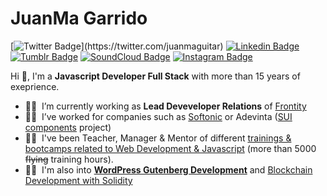 # JuanMa Garrido

[![Twitter Badge](https://img.shields.io/badge/-@juanmaguitar-1ca0f1?style=flat-square&labelColor=1ca0f1&logo=twitter&logoColor=white&link=https://twitter.com/_Kunal_Raghav_)](https://twitter.com/juanmaguitar) [![Linkedin Badge](https://img.shields.io/badge/-juanmagarrido-blue?style=flat-square&logo=Linkedin&logoColor=white&link=https://www.linkedin.com/in/juanmagarrido/)](https://www.linkedin.com/in/juanmagarrido/) [![Tumblr Badge](https://img.shields.io/badge/-juanmaguitar-2e4154?style=flat-square&logo=Tumblr&logoColor=white&link=https://juanmaguitar.tumblr.com/)](https://juanmaguitar.tumblr.com/) [![SoundCloud Badge](https://img.shields.io/badge/-juanmaguitar-ff5500?style=flat-square&logo=SoundCloud&logoColor=white&link=https://www.soundcloud.com/juanmaguitar/)](https://www.soundcloud.com/juanmaguitar) [![Instagram Badge](https://img.shields.io/badge/-juanma.raw-eb046d?style=flat-square&logo=Instagram&logoColor=white&link=https://www.instagram.com/juanma.raw/)](https://www.instagram.com/juanma.raw) 

Hi 👋, I'm a **Javascript Developer Full Stack** with more than 15 years of exeprience.

- 🙋‍♂️&nbsp;&nbsp;I’m currently working as **Lead Deveveloper Relations** of [Frontity](https://github.com/frontity) 
- 🦸‍♂️&nbsp;&nbsp;I’ve worked for companies such as [Softonic](https://github.com/softonic) or Adevinta ([SUI components](https://github.com/SUI-Components/sui-components) project) 
- 👨‍🏫&nbsp;&nbsp;I've been Teacher, Manager & Mentor of different [trainings & bootcamps related to Web Development & Javascript](https://github.com/trainings-juanmaguitar) (more than 5000 ~~flying~~ training hours).
- 👷‍♂️&nbsp;&nbsp;I'm also into [**WordPress Gutenberg Development**](https://github.com/wordpress-juanmaguitar) and [Blockchain Development with Solidity](https://github.com/crypto-juanmaguitar)